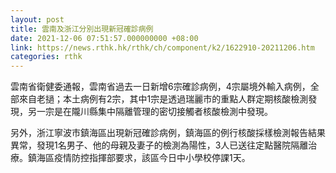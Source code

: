 ```yaml
---
layout: post
title: 雲南及浙江分別出現新冠確診病例
date: 2021-12-06 07:51:57.000000000 +08:00
link: https://news.rthk.hk/rthk/ch/component/k2/1622910-20211206.htm
categories: rthk
---
```


雲南省衛健委通報，雲南省過去一日新增6宗確診病例，4宗屬境外輸入病例，全部來自老撾；本土病例有2宗，其中1宗是透過瑞麗市的重點人群定期核酸檢測發現，另一宗是在隴川縣集中隔離管理的密切接觸者核酸檢測中發現。

另外，浙江寧波市鎮海區出現新冠確診病例，鎮海區的例行核酸採樣檢測報告結果異常，發現1名男子、他的母親及妻子的檢測為陽性，3人已送往定點醫院隔離治療。鎮海區疫情防控指揮部要求，該區今日中小學校停課1天。

